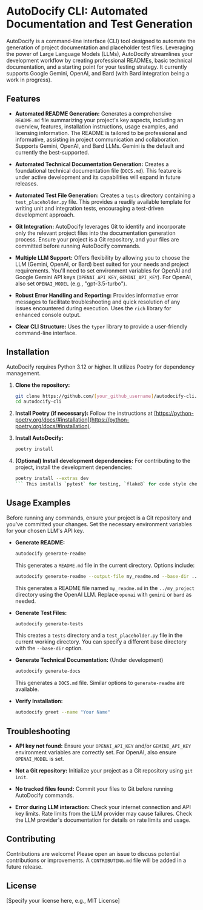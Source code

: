 # AutoDocify CLI: Automated Documentation and Test Generation

AutoDocify is a command-line interface (CLI) tool designed to automate the generation of project documentation and placeholder test files. Leveraging the power of Large Language Models (LLMs), AutoDocify streamlines your development workflow by creating professional READMEs, basic technical documentation, and a starting point for your testing strategy. It currently supports Google Gemini, OpenAI, and Bard (with Bard integration being a work in progress).


## Features

* **Automated README Generation:** Generates a comprehensive `README.md` file summarizing your project's key aspects, including an overview, features, installation instructions, usage examples, and licensing information. The README is tailored to be professional and informative, assisting in project communication and collaboration. Supports Gemini, OpenAI, and Bard LLMs. Gemini is the default and currently the best-supported.

* **Automated Technical Documentation Generation:** Creates a foundational technical documentation file (`DOCS.md`). This feature is under active development and its capabilities will expand in future releases.

* **Automated Test File Generation:** Creates a `tests` directory containing a `test_placeholder.py` file. This provides a readily available template for writing unit and integration tests, encouraging a test-driven development approach.

* **Git Integration:** AutoDocify leverages Git to identify and incorporate only the relevant project files into the documentation generation process.  Ensure your project is a Git repository, and your files are committed before running AutoDocify commands.

* **Multiple LLM Support:** Offers flexibility by allowing you to choose the LLM (Gemini, OpenAI, or Bard) best suited for your needs and project requirements. You'll need to set environment variables for OpenAI and Google Gemini API keys (`OPENAI_API_KEY`, `GEMINI_API_KEY`). For OpenAI, also set `OPENAI_MODEL` (e.g., "gpt-3.5-turbo").

* **Robust Error Handling and Reporting:** Provides informative error messages to facilitate troubleshooting and quick resolution of any issues encountered during execution.  Uses the `rich` library for enhanced console output.

* **Clear CLI Structure:** Uses the `typer` library to provide a user-friendly command-line interface.


## Installation

AutoDocify requires Python 3.12 or higher. It utilizes Poetry for dependency management.

1. **Clone the repository:**

   ```bash
   git clone https://github.com/[your_github_username]/autodocify-cli.git  # Replace with your actual GitHub URL
   cd autodocify-cli
   ```

2. **Install Poetry (if necessary):** Follow the instructions at [https://python-poetry.org/docs/#installation](https://python-poetry.org/docs/#installation).

3. **Install AutoDocify:**

   ```bash
   poetry install
   ```

4. **(Optional) Install development dependencies:** For contributing to the project, install the development dependencies:

   ```bash
   poetry install --extras dev
   ``` This installs `pytest` for testing, `flake8` for code style checking, and `black` for code formatting.


## Usage Examples

Before running any commands, ensure your project is a Git repository and you've committed your changes. Set the necessary environment variables for your chosen LLM's API key.

* **Generate README:**

   ```bash
   autodocify generate-readme
   ```
   This generates a `README.md` file in the current directory. Options include:

   ```bash
   autodocify generate-readme --output-file my_readme.md --base-dir ../my_project --llm openai
   ```
   This generates a README file named `my_readme.md` in the `../my_project` directory using the OpenAI LLM. Replace `openai` with `gemini` or `bard` as needed.


* **Generate Test Files:**

   ```bash
   autodocify generate-tests
   ```
   This creates a `tests` directory and a `test_placeholder.py` file in the current working directory. You can specify a different base directory with the `--base-dir` option.


* **Generate Technical Documentation:** (Under development)

   ```bash
   autodocify generate-docs
   ```
   This generates a `DOCS.md` file. Similar options to `generate-readme` are available.


* **Verify Installation:**

   ```bash
   autodocify greet --name "Your Name"
   ```


## Troubleshooting

* **API key not found:** Ensure your `OPENAI_API_KEY` and/or `GEMINI_API_KEY` environment variables are correctly set. For OpenAI, also ensure `OPENAI_MODEL` is set.

* **Not a Git repository:** Initialize your project as a Git repository using `git init`.

* **No tracked files found:** Commit your files to Git before running AutoDocify commands.

* **Error during LLM interaction:** Check your internet connection and API key limits. Rate limits from the LLM provider may cause failures.  Check the LLM provider's documentation for details on rate limits and usage.


## Contributing

Contributions are welcome! Please open an issue to discuss potential contributions or improvements.  A `CONTRIBUTING.md` file will be added in a future release.


## License

[Specify your license here, e.g., MIT License]
